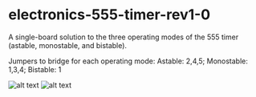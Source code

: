 # electronics-555-timer-rev1-0
A single-board solution to the three operating modes of the 555 timer (astable, monostable, and bistable).

Jumpers to bridge for each operating mode:
Astable: 2,4,5;
Monostable: 1,3,4;
Bistable: 1

![alt text](https://github.com/alexander-fraser/electronics-555-timer-rev1-0/blob/master/Plots/555-timer-rev1-0-Top.png?raw=true)
![alt text](https://github.com/alexander-fraser/electronics-555-timer-rev1-0/blob/master/Plots/555-timer-rev1-0-Bottom.png?raw=true)

